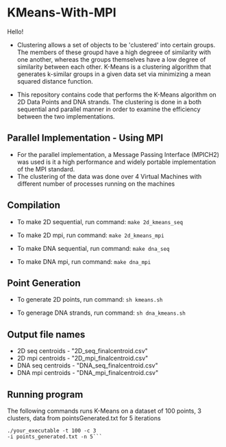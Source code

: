 # KMeans-With-MPI

Hello!

- Clustering allows a set of objects to be 'clustered' into certain groups. The members of these groupd have a high degreee of similarity with one another, whereas the groups themselves have a low degree of similarity between each other. K-Means is a clustering algorithm that generates k-similar groups in a given data set via minimizing a mean squared distance function.

- This repository contains code that performs the K-Means algorithm on 2D Data Points and DNA strands. The clustering is done in a both sequential and parallel manner in order to examine the efficiency between the two implementations. 

## Parallel Implementation - Using MPI
- For the parallel implementation, a Message Passing Interface (MPICH2) was used is it a high performance and widely
portable implementation of the MPI standard.
- The clustering of the data was done over 4 Virtual Machines with different number of processes running on the machines



Compilation
-----------

- To make 2D sequential, run command:
	```make 2d_kmeans_seq```

- To make 2D mpi, run command:
	```make 2d_kmeans_mpi```

- To make DNA sequential, run command:
	```make dna_seq```

- To make DNA mpi, run command:
	```make dna_mpi```

Point Generation
----------------

 - To generate 2D points, run command:
	```sh kmeans.sh```

 - To generage DNA strands, run command:
	```sh dna_kmeans.sh```


Output file names 
-----------------

- 2D seq centroids - "2D_seq_finalcentroid.csv"
- 2D mpi centroids - "2D_mpi_finalcentroid.csv"
- DNA seq centroids - "DNA_seq_finalcentroid.csv"
- DNA mpi centroids - "DNA_mpi_finalcentroid.csv"

Running program
---------------
The following commands runs K-Means on a dataset of 100 points, 3 clusters, data from pointsGenerated.txt for 5 iterations
```mpiexec -f <Machinefile > -n <Number_of_processes >
./your_executable -t 100 -c 3
-i points_generated.txt -n 5```



